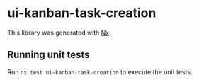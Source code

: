 # ui-kanban-task-creation

This library was generated with [Nx](https://nx.dev).

## Running unit tests

Run `nx test ui-kanban-task-creation` to execute the unit tests.
